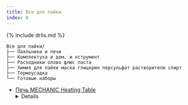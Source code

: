 ```yaml
---
title: Все для пайки
index: 0
---
```




{% include drlis.md %}


```
Все для пайки/
├── Паяльники и печи
├── Комплектуха и дом. и нструмент
├── Расходники олово флюс паста
├── Химия для пайки маска глицерин персульфат растворители спирт
├── Термоусадка
└── Готовые наборы
```


- [Печь MECHANIC Heating Table](https://aliexpress.ru/item/1005002313668029.html) <details markdown="1">![image](https://user-images.githubusercontent.com/17731587/143229942-a8c359f7-3ab1-4dfa-bebd-3502b1f2c7b4.png)</detalis>

